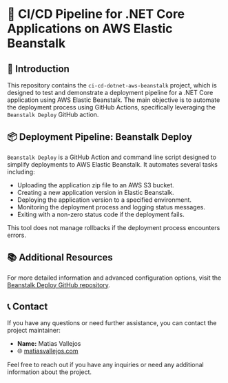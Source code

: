# 🚀 CI/CD Pipeline for .NET Core Applications on AWS Elastic Beanstalk

## 📘 Introduction
This repository contains the `ci-cd-dotnet-aws-beanstalk` project, which is designed to test and demonstrate a deployment pipeline for a .NET Core application using AWS Elastic Beanstalk. The main objective is to automate the deployment process using GitHub Actions, specifically leveraging the `Beanstalk Deploy` GitHub action.

## 📦 Deployment Pipeline: Beanstalk Deploy

`Beanstalk Deploy` is a GitHub Action and command line script designed to simplify deployments to AWS Elastic Beanstalk. It automates several tasks including:

- Uploading the application zip file to an AWS S3 bucket.
- Creating a new application version in Elastic Beanstalk.
- Deploying the application version to a specified environment.
- Monitoring the deployment process and logging status messages.
- Exiting with a non-zero status code if the deployment fails.

This tool does not manage rollbacks if the deployment process encounters errors.

## 📚 Additional Resources
For more detailed information and advanced configuration options, visit the [Beanstalk Deploy GitHub repository](https://github.com/einaregilsson/beanstalk-deploy).

## 📞 Contact
If you have any questions or need further assistance, you can contact the project maintainer:

- **Name:** Matias Vallejos
- 🌐 [matiasvallejos.com](http://matiasvallejos.com)

Feel free to reach out if you have any inquiries or need any additional information about the project.

